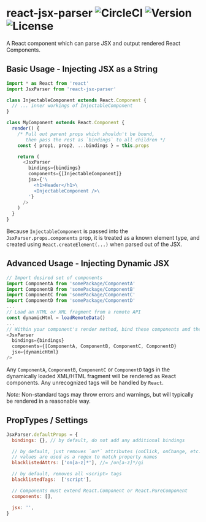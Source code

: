 # react-jsx-parser ![CircleCI][circle-ci] ![Version][npm-version] ![License][npm-license]

[circle-ci]: https://img.shields.io/circleci/project/github/TroyAlford/react-jsx-parser/master.svg
[npm-version]: https://img.shields.io/npm/v/react-jsx-parser.svg
[npm-license]: https://img.shields.io/npm/l/react-jsx-parser.svg

A React component which can parse JSX and output rendered React Components.

## Basic Usage - Injecting JSX as a String
```javascript
import * as React from 'react'
import JsxParser from 'react-jsx-parser'

class InjectableComponent extends React.Component {
  // ... inner workings of InjectableComponent
}

class MyComponent extends React.Component {
  render() {
    /* Pull out parent props which shouldn't be bound,
       then pass the rest as `bindings` to all children */
    const { prop1, prop2, ...bindings } = this.props

    return (
      <JsxParser
        bindings={bindings}
        components={[InjectableComponent]}
        jsx={'\
          <h1>Header</h1>\
          <InjectableComponent />\
        '}
      />
    )
  }
}
```

Because `InjectableComponent` is passed into the `JsxParser.props.components` prop, it is treated as a known element type, and created using `React.createElement(...)` when parsed out of the JSX.

## Advanced Usage - Injecting Dynamic JSX
```javascript
// Import desired set of components
import ComponentA from 'somePackage/ComponentA'
import ComponentB from 'somePackage/ComponentB'
import ComponentC from 'somePackage/ComponentC'
import ComponentD from 'somePackage/ComponentD'
...
// Load an HTML or XML fragment from a remote API
const dynamicHtml = loadRemoteData()
...
// Within your component's render method, bind these components and the fragment as props
<JsxParser
  bindings={bindings}
  components={[ComponentA, ComponentB, ComponentC, ComponentD}
  jsx={dynamicHtml}
/>
```

Any `ComponentA`, `ComponentB`, `ComponentC` or `ComponentD` tags in the dynamically loaded XML/HTML fragment will be rendered as React components. Any unrecognized tags will be handled by `React`.

_Note:_ Non-standard tags may throw errors and warnings, but will typically be rendered in a reasonable way.

## PropTypes / Settings
```javascript
JsxParser.defaultProps = {
  bindings: {}, // by default, do not add any additional bindings

  // by default, just removes `on*` attributes (onClick, onChange, etc.)
  // values are used as a regex to match property names
  blacklistedAttrs: ['on[a-z]*'], //= /on[a-z]*/gi

  // by default, removes all <script> tags
  blacklistedTags:  ['script'],

  // Components must extend React.Component or React.PureComponent
  components: [],

  jsx: '',
}
```
